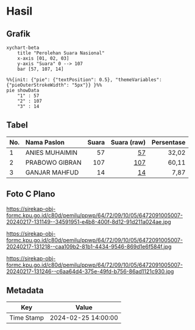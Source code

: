 # Hasil

## Grafik

```mermaid
xychart-beta
    title "Perolehan Suara Nasional"
    x-axis [01, 02, 03]
    y-axis "Suara" 0 --> 107
    bar [57, 107, 14]
```

```mermaid
%%{init: {"pie": {"textPosition": 0.5}, "themeVariables": {"pieOuterStrokeWidth": "5px"}} }%%
pie showData
    "1" : 57
    "2" : 107
    "3" : 14
```

## Tabel

| No. | Nama Paslon    | Suara | Suara (raw) | Persentase |
|:--- |:-------------- | -----:| -----------:| ----------:|
| 1   | ANIES MUHAIMIN | 57    | [57][p-1]   | 32,02      |
| 2   | PRABOWO GIBRAN | 107   | [107][p-2]  | 60,11      |
| 3   | GANJAR MAHFUD  | 14    | [14][p-3]   | 7,87       |


[p-1]: https://github.com/gigit-pemilu/pemilu-2024/blob/main/pilpres/hitung-suara/sub/64-kalimantan-timur/sub/72-kota-samarinda/sub/09-samarinda-kota/sub/1005-sungai-pinang-luar/sub/007-tps/sub/paslon-1.txt
[p-2]: https://github.com/gigit-pemilu/pemilu-2024/blob/main/pilpres/hitung-suara/sub/64-kalimantan-timur/sub/72-kota-samarinda/sub/09-samarinda-kota/sub/1005-sungai-pinang-luar/sub/007-tps/sub/paslon-2.txt
[p-3]: https://github.com/gigit-pemilu/pemilu-2024/blob/main/pilpres/hitung-suara/sub/64-kalimantan-timur/sub/72-kota-samarinda/sub/09-samarinda-kota/sub/1005-sungai-pinang-luar/sub/007-tps/sub/paslon-3.txt

## Foto C Plano

https://sirekap-obj-formc.kpu.go.id/c80d/pemilu/ppwp/64/72/09/10/05/6472091005007-20240217-131149--34591951-e4b8-400f-8d12-91d211a024ae.jpg

https://sirekap-obj-formc.kpu.go.id/c80d/pemilu/ppwp/64/72/09/10/05/6472091005007-20240217-131218--caa109b2-81b1-4434-9546-869d1e6f584f.jpg

https://sirekap-obj-formc.kpu.go.id/c80d/pemilu/ppwp/64/72/09/10/05/6472091005007-20240217-131246--c6aa64d4-375e-49fd-b756-86ad1121c930.jpg


## Metadata

| Key        | Value               |
| ---------- | ------------------- |
| Time Stamp | 2024-02-25 14:00:00 |



